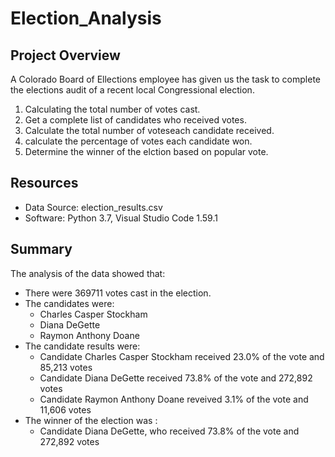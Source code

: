 # Election_Analysis

## Project Overview

A Colorado Board of Ellections employee has given us the task to complete the elections audit of a recent local Congressional election.

1. Calculating the total number of votes cast.
2. Get a complete list of candidates who received votes.
3. Calculate the total number of voteseach candidate received.
4. calculate the percentage of votes each candidate won.
5. Determine the winner of the elction based on popular vote.

## Resources

- Data Source: election_results.csv
- Software: Python 3.7, Visual Studio Code 1.59.1

## Summary

The analysis of the data showed that:
- There were 369711 votes cast in the election.
- The candidates were:
    - Charles Casper Stockham
    - Diana DeGette
    - Raymon Anthony Doane
- The candidate results were:
    - Candidate Charles Casper Stockham received 23.0% of the vote and 85,213 votes
    - Candidate Diana DeGette received 73.8% of the vote and 272,892 votes
    - Candidate Raymon Anthony Doane reveived 3.1% of the vote and 11,606 votes
- The winner of the election was :
    - Candidate Diana DeGette, who received 73.8% of the vote and 272,892 votes
